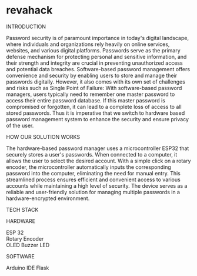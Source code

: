 # revahack
INTRODUCTION

Password security is of paramount importance in today's digital landscape, where individuals and organizations rely heavily on online services, websites, and various digital platforms.
Passwords serve as the primary defense mechanism for protecting personal and sensitive information, and their strength and integrity are crucial in preventing unauthorized access and potential data breaches.
Software-based password management offers convenience and security by enabling users to store and manage their passwords digitally. However, it also comes with its own set of challenges and risks such as Single Point of Failure: With software-based password managers, users typically need to remember one master password to access their entire password database. If this master password is compromised or forgotten, it can lead to a complete loss of access to all stored passwords.
Thus it is imperative that we switch to hardware based password management system to enhance the security and ensure privacy of the user.


HOW OUR SOLUTION WORKS

The hardware-based password manager uses a microcontroller ESP32 that securely stores a user's passwords. 
When connected to a computer, it allows the user to select the desired account. With a simple click on a rotary encoder, the microcontroller automatically inputs the corresponding password into the computer, eliminating the need for manual entry. 
This streamlined process ensures efficient and convenient access to various accounts while maintaining a high level of security. The device serves as a reliable and user-friendly solution for managing multiple passwords in a hardware-encrypted environment.


TECH STACK

HARDWARE 

ESP 32                                                                           
Rotary Encoder                                                                 
OLED
Buzzer
LED

SOFTWARE

Arduino IDE
Flask



